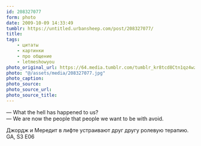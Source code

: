 ```yaml
---
id: 208327077
form: photo
date: 2009-10-09 14:33:49
tumblr: https://untitled.urbansheep.com/post/208327077/
title:
tags:
    - цитаты
    - картинки
    - про общение
    - letmeshowyou
photo_original_url: https://64.media.tumblr.com/tumblr_kr8tcd8Ctn1qz4wzio1_640.jpg
photo: "@/assets/media/208327077.jpg"
photo_caption:
photo_source:
photo_source_url:
photo_source_title:
---
```


<p>—&nbsp;What the hell has happened to us?<br>
—&nbsp;We are now the people that people we want to be with avoid.</p>

<p>Джордж и Мередит в лифте устраивают друг другу ролевую терапию. GA, S3 E06</p>
